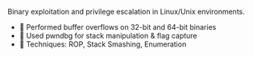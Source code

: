 Binary exploitation and privilege escalation in Linux/Unix environments.

- 🧨 Performed buffer overflows on 32-bit and 64-bit binaries  
- 🔁 Used pwndbg for stack manipulation & flag capture  
- 🧠 Techniques: ROP, Stack Smashing, Enumeration  
